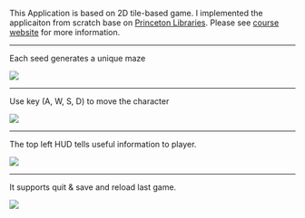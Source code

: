 This Application is based on 2D tile-based game. I implemented the applicaiton from scratch base on [Princeton Libraries](https://introcs.cs.princeton.edu/java/stdlib/javadoc/StdDraw.html). Please see [course website](https://sp18.datastructur.es/materials/proj/proj2/proj2) for more information.

------------------------------------------------------------------------------------------------------------------------

Each seed generates a unique maze

![](https://media.giphy.com/media/CZLPK3Ueb3i9aXtGLJ/giphy.gif)

------------------------------------------------------------------------------------------------------------------------

Use key (A, W, S, D) to move the character

![](https://media.giphy.com/media/cEUvQwNodYZC1yIi7q/giphy.gif)

------------------------------------------------------------------------------------------------------------------------

The top left HUD tells useful information to player.

![](https://media.giphy.com/media/5HAGfGsMiYuKEIOgYo/giphy.gif)

------------------------------------------------------------------------------------------------------------------------

It supports quit & save and reload last game.

![](https://media.giphy.com/media/8wdK5aOQBKhwBavhZR/giphy.gif)

